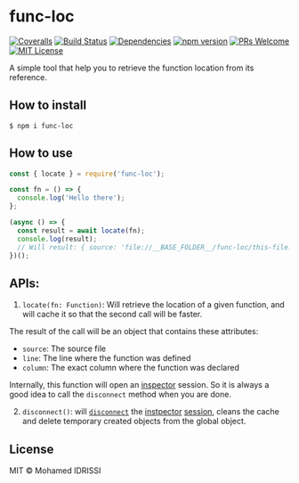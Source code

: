 # func-loc

[![Coveralls][coverage-badge]][coverage]
[![Build Status][travis-badge]][travis]
[![Dependencies][dependencies-badge]][dependencies]
[![npm version][npm-badge]][npm]
[![PRs Welcome][prs-badge]][prs]
[![MIT License][license-badge]][license]

A simple tool that help you to retrieve the function location from its reference.

## How to install

```
$ npm i func-loc
```

## How to use

```js
const { locate } = require('func-loc');

const fn = () => {
  console.log('Hello there');
};

(async () => {
  const result = await locate(fn);
  console.log(result);
  // Will result: { source: 'file://__BASE_FOLDER__/func-loc/this-file.js', line: 3, column: 12 }
})();
```

## APIs:

1. `locate(fn: Function)`: Will retrieve the location of a given function, and will cache it so that the second call will be faster.

The result of the call will be an object that contains these attributes:

- `source`: The source file
- `line`: The line where the function was defined
- `column`: The exact column where the function was declared

Internally, this function will open an [inspector](https://nodejs.org/api/inspector.html) session. So it is always a good idea to call the `disconnect` method when you are done.

2. `disconnect()`: will [`disconnect`](https://nodejs.org/api/inspector.html#inspector_session_disconnect) the [instpector](https://nodejs.org/api/inspector.html) [session](https://nodejs.org/api/inspector.html#inspector_class_inspector_session), cleans the cache and delete temporary created objects from the global object. 

## License

MIT © Mohamed IDRISSI

[coverage-badge]: https://coveralls.io/repos/github/midrissi/func-loc/badge.svg?branch=master
[coverage]: https://coveralls.io/github/midrissi/func-loc?branch=master
[travis-badge]: https://travis-ci.org/midrissi/func-loc.svg?branch=master
[travis]: https://travis-ci.org/midrissi/func-loc
[dependencies-badge]: https://david-dm.org/midrissi/func-loc/status.svg
[dependencies]: https://david-dm.org/midrissi/func-loc
[prs-badge]: https://img.shields.io/badge/PRs-welcome-brightgreen.svg?style=flat-square
[prs]: http://makeapullrequest.com
[npm-badge]: https://badge.fury.io/js/func-loc.svg
[npm]: https://www.npmjs.com/package/func-loc
[license-badge]: https://img.shields.io/badge/license-MIT-blue.svg?style=flat-square
[license]: https://github.com/midrissi/func-loc/blob/master/LICENSE
